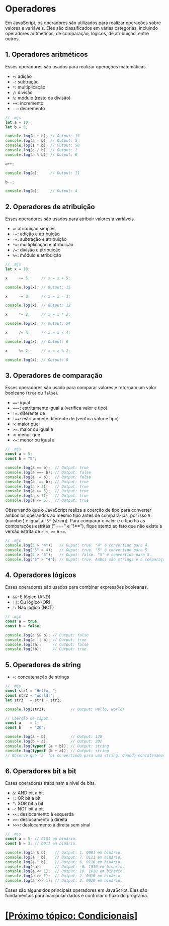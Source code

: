 # Operadores

Em JavaScript, os operadores são utilizados para realizar operações sobre valores e variáveis. Eles são classificados em várias categorias, incluindo operadores aritméticos, de comparação, lógicos, de atribuição, entre outros.

## 1. Operadores aritméticos

Esses operadores são usados para realizar operações matemáticas.

- `+`**:** adição
- `-`**:** subtração
- `*`**:** multiplicação
- `/`**:** divisão
- `%`**:** módulo (resto da divisão)
- `++`**:** incremento
- `--`**:** decremento

```JavaScript
// .mjs
let a = 10;
let b = 5;

console.log(a + b); // Output: 15
console.log(a - b); // Output: 5
console.log(a * b); // Output: 50
console.log(a / b); // Output: 2
console.log(a % b); // Output: 0

a++;

console.log(a);     // Output: 11

b--;

console.log(b);     // Output: 4
```

## 2. Operadores de atribuição

Esses operadores são usados para atribuir valores a variáveis.

- `=`**:** atribuição simples
- `+=`**:** adição e atribuição
- `-=`**:** subtração e atribuição
- `*=`**:** multiplicação e atribuição
- `/=`**:** divisão e atribuição
- `%=`**:** módulo e atribuição

```JavaScript
// .mjs
let x = 10;

x     += 5;     // x = x + 5;

console.log(x); // Output: 15

x     -= 3;     // x = x - 3;

console.log(x); // Output: 12

x     *= 2;     // x = x * 2;

console.log(x); // Output: 24

x     /= 4;     // x = x / 4;

console.log(x); // Output: 6

x     %= 2;     // x = x % 2;

console.log(x); // Output: 0
```

## 3. Operadores de comparação

Esses operadores são usado para comparar valores e retornam um valor booleano (`true` ou `false`).

- `==`**:** igual
- `===`**:** estritamente igual a (verifica valor e tipo)
- `!=`**:** diferente de
- `!==`**:** estritamente diferente de (verifica valor e tipo)
- `>`**:** maior que
- `>=`**:** maior ou igual a
- `<`**:** menor que
- `<=`**:** menor ou igual a

```JavaScript
// .mjs
const a = 5;
const b = "5";

console.log(a == b);  // Output: true
console.log(a === b); // Output: false
console.log(a != b);  // Output: false
console.log(a !== b); // Output: true
console.log(a > 3);   // Output: true
console.log(a >= 5);  // Output: true
console.log(a < 7);   // Output: true
console.log(a <= 5);  // Output: true
```

Observando que o JavaScript realiza a coerção de tipo para converter ambos os operandos ao mesmo tipo antes de compará-los, por isso `5` (number) é igual a `"5"` (string). Para comparar o valor e o tipo há as comparações estritas ("===" e "!=="), fique atento ao fato que não existe a versão estrita de `>`, `<`, `>=` e `<=`.

```JavaScript
// .mjs
console.log(5 > "4");   // Ouput: true. "4" é convertido para 4.
console.log("5" > 4);   // Ouput: true. "5" é convertido para 5.
console.log(5 > "5");   // Ouput: false. "5" é convertido para 5.
console.log("5" > "4"); // Ouput: true. Ambos são strings e a comparação é lexicográfica.
```

## 4. Operadores lógicos

Esses operadores são usados para combinar expressões booleanas.

- `&&`**:** E lógico (AND)
- `||`**:** Ou lógico (OR)
- `!`**:** Não lógico (NOT)

```JavaScript
// .mjs
const a = true;
const b = false;

console.log(a && b); // Output: false
console.log(a || b); // Output: true
console.log(!a);     // Output: false
console.log(!b);     // Output: true
```

## 5. Operadores de string

- `+`**:** concatenação de strings

```JavaScript
// .mjs
const str1 = "Hello, ";
const str2 = "world!";
let str3   = str1 + str2;

console.log(str3);           // Output: Hello, world!

// Coerção de tipos.
const a    = 1;
const b    = "20";

console.log(a + b);          // Output: 120
console.log(b + a);          // Output: 201
console.log(typeof (a + b)); // Output: string
console.log(typeof (b + a)); // Output: string
// Observe que `a` foi convertindo para uma string. Quando concatenamos um `number` e uma `string`, o resultado final é uma `string`, quando concatenamos um booleano e uma string, o resultado final é uma string; então fique atento ao que acontecerá quando for realizar uma concatenação.
```

## 6. Operadores bit a bit

Esses operadores trabalham a nível de bits.

- `&`**:** AND bit a bit
- `|`**:** OR bit a bit
- `^`**:** XOR bit a bit
- `~`**:** NOT bit a bit
- `<<`**:** deslocamento à esquerda
- `>>`**:** deslocamento à direita
- `>>>`**:** deslocamento à direita sem sinal

```JavaScript
// .mjs
const a = 5; // 0101 em binário.
const b = 3; // 0011 em binário.

console.log(a & b);   // Output: 1. 0001 em binário.
console.log(a | b);   // Output: 7. 0111 em binário.
console.log(a ^ b);   // Output: 6. 0110 em binário.
console.log(~a);      // Output: -6. 1010 em binário.
console.log(a << 1);  // Output: 10. 1010 em binário.
console.log(a >> 1);  // Output: 2. 0010 em binário.
console.log(a >>> 1); // Output: 2. 0010 em binário.
```

Esses são alguns dos principais operadores em JavaScript. Eles são fundamentais para manipular dados e controlar o fluxo do programa.

# [[Próximo tópico: Condicionais]](../estruturas-controle/condicionais.md)
